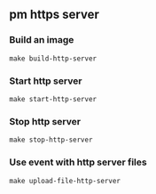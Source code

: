 pm https server
---------------

### Build an image
```
make build-http-server
```

### Start http server
```
make start-http-server
```

### Stop http server
```
make stop-http-server
```

### Use event with http server files
```
make upload-file-http-server
```
